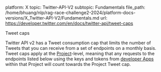 platform: X
topic: Twitter-API-V2
subtopic: Fundamentals
file_path: /home/bhuang/nlp/rag-race-challenge2-2024/platform-docs-versions/X_Twitter-API-V2/Fundamentals.md
url: https://developer.twitter.com/en/docs/twitter-api/tweet-caps

Tweet caps

Twitter API v2 has a Tweet consumption cap that limits the number of Tweets that you can receive from a set of endpoints on a monthly basis. Tweet caps apply at the [Project](https://developer.twitter.com/en/docs/projects)\-level, meaning that any requests to the endpoints listed below using the keys and tokens from [developer Apps](https://developer.twitter.com/en/docs/apps) within that Project will count towards the Project Tweet cap.